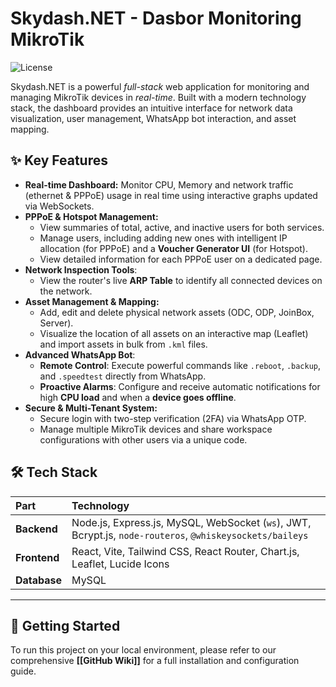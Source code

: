 # Skydash.NET - Dasbor Monitoring MikroTik

![License](https://img.shields.io/badge/license-ISC-blue.svg)

Skydash.NET is a powerful *full-stack* web application for monitoring and managing MikroTik devices in *real-time*. Built with a modern technology stack, the dashboard provides an intuitive interface for network data visualization, user management, WhatsApp bot interaction, and asset mapping.

## ✨ Key Features

- **Real-time Dashboard:** Monitor CPU, Memory and network traffic (ethernet & PPPoE) usage in real time using interactive graphs updated via WebSockets.
- **PPPoE & Hotspot Management:**
    - View summaries of total, active, and inactive users for both services.
    - Manage users, including adding new ones with intelligent IP allocation (for PPPoE) and a **Voucher Generator UI** (for Hotspot).
    - View detailed information for each PPPoE user on a dedicated page.
- **Network Inspection Tools**:
    - View the router's live **ARP Table** to identify all connected devices on the network.
- **Asset Management & Mapping:**
    - Add, edit and delete physical network assets (ODC, ODP, JoinBox, Server).
    - Visualize the location of all assets on an interactive map (Leaflet) and import assets in bulk from `.kml` files.
- **Advanced WhatsApp Bot**:
    - **Remote Control**: Execute powerful commands like `.reboot`, `.backup`, and `.speedtest` directly from WhatsApp.
    - **Proactive Alarms**: Configure and receive automatic notifications for high **CPU load** and when a **device goes offline**.
- **Secure & Multi-Tenant System:**
    - Secure login with two-step verification (2FA) via WhatsApp OTP.
    - Manage multiple MikroTik devices and share workspace configurations with other users via a unique code.

## 🛠️ Tech Stack

| Part      | Technology                                                                                                  |
| :-------- | :---------------------------------------------------------------------------------------------------------- |
| **Backend** | Node.js, Express.js, MySQL, WebSocket (`ws`), JWT, Bcrypt.js, `node-routeros`, `@whiskeysockets/baileys`    |
| **Frontend**| React, Vite, Tailwind CSS, React Router, Chart.js, Leaflet, Lucide Icons                                    |
| **Database**| MySQL                                                                                                       |

---

## 🚀 Getting Started

To run this project on your local environment, please refer to our comprehensive **[[GitHub Wiki]]** for a full installation and configuration guide.